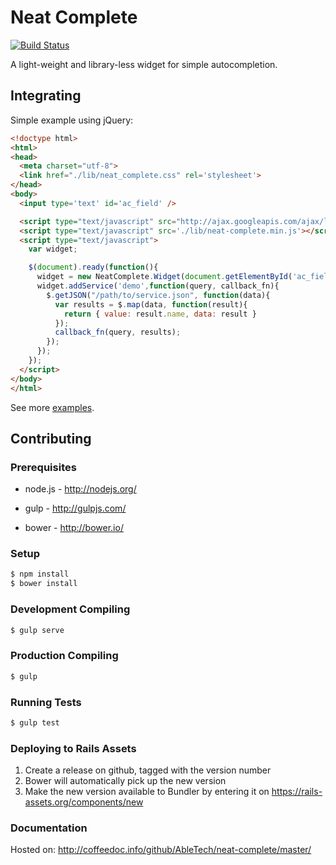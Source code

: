 Neat Complete
=============
[![Build Status](https://secure.travis-ci.org/AbleTech/neat-complete.png?branch=master)](http://travis-ci.org/AbleTech/neat-complete)

A light-weight and library-less widget for simple autocompletion.

Integrating
-----------
Simple example using jQuery:
```html
<!doctype html>
<html>
<head>
  <meta charset="utf-8">
  <link href="./lib/neat_complete.css" rel='stylesheet'>
</head>
<body>
  <input type='text' id='ac_field' />

  <script type="text/javascript" src="http://ajax.googleapis.com/ajax/libs/jquery/1.7.1/jquery.min.js"></script>
  <script type="text/javascript" src='./lib/neat-complete.min.js'></script>
  <script type="text/javascript">
    var widget;

    $(document).ready(function(){
      widget = new NeatComplete.Widget(document.getElementById('ac_field'));
      widget.addService('demo',function(query, callback_fn){
        $.getJSON("/path/to/service.json", function(data){
          var results = $.map(data, function(result){
            return { value: result.name, data: result }
          });
          callback_fn(query, results);
        });
      });
    });
  </script>
</body>
</html>
```
See more [examples](http://abletech.github.io/neat-complete/).


Contributing
------------
### Prerequisites

* node.js - http://nodejs.org/

* gulp - http://gulpjs.com/

* bower - http://bower.io/

### Setup
```sh
$ npm install
$ bower install
```

### Development Compiling

```sh
$ gulp serve
```

### Production Compiling

```sh
$ gulp
```

### Running Tests

```sh
$ gulp test
```

### Deploying to Rails Assets
1. Create a release on github, tagged with the version number
2. Bower will automatically pick up the new version
3. Make the new version available to Bundler by entering it on https://rails-assets.org/components/new

### Documentation
Hosted on: http://coffeedoc.info/github/AbleTech/neat-complete/master/

